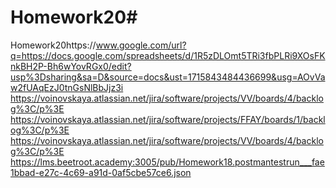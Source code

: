 # Homework20# 
Homework20https://www.google.com/url?q=https://docs.google.com/spreadsheets/d/1R5zDLOmt5TRi3fbPLRi9XOsFKnkBH2P-Bh6wYovRGx0/edit?usp%3Dsharing&sa=D&source=docs&ust=1715843484436699&usg=AOvVaw2fUAqEzJ0tnGsNlBbJjz3i
https://voinovskaya.atlassian.net/jira/software/projects/VV/boards/4/backlog%3C/p%3E
https://voinovskaya.atlassian.net/jira/software/projects/FFAY/boards/1/backlog%3C/p%3E
https://voinovskaya.atlassian.net/jira/software/projects/VV/boards/4/backlog%3C/p%3E
https://lms.beetroot.academy:3005/pub/Homework18.postmantestrun___fae1bbad-e27c-4c69-a91d-0af5cbe57ce6.json
